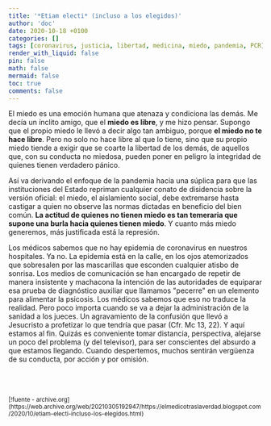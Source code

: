 ```yaml
---
title: '*Etiam electi* (incluso a los elegidos)'
author: 'doc'
date: 2020-10-18 +0100
categories: []
tags: [coronavirus, justicia, libertad, medicina, miedo, pandemia, PCR]
render_with_liquid: false
pin: false
math: false
mermaid: false
toc: true
comments: false
---
```

El miedo es una emoción humana que atenaza y condiciona las demás. Me decía un ínclito amigo, que el **miedo es libre**, y me hizo pensar. Supongo que el propio miedo le llevó a decir algo tan ambiguo, porque **el miedo no te hace libre**. Pero no solo no hace libre al que lo tiene, sino que su propio miedo tiende a exigir que se coarte la libertad de los demás, de aquellos que, con su conducta no miedosa, pueden poner en peligro la integridad de quienes tienen verdadero pánico.  

Así va derivando el enfoque de la pandemia hacia una súplica para que las instituciones del Estado repriman cualquier conato de disidencia sobre la versión oficial: el miedo, el aislamiento social, debe extremarse hasta castigar a quien no observe las normas dictadas en beneficio del bien común. **La actitud de quienes no tienen miedo es tan temeraria que supone una burla hacia quienes tienen miedo**. Y cuanto más miedo generemos, más justificada está la represión.  

Los médicos sabemos que no hay epidemia de coronavirus en nuestros hospitales. Ya no. La epidemia está en la calle, en los ojos atemorizados que sobresalen por las mascarillas que esconden cualquier atisbo de sonrisa. Los medios de comunicación se han encargado de repetir de manera insistente y machacona la intención de las autoridades de equiparar esa prueba de diagnóstico auxiliar que llamamos "pecerre" en un elemento para alimentar la psicosis. Los médicos sabemos que eso no traduce la realidad. Pero poco importa cuando se va a dejar la administración de la sanidad a los jueces. Un agravamiento de la confusión que llevó a Jesucristo a profetizar lo que tendría que pasar (Cfr. Mc 13, 22). Y aquí estamos al fin. Quizás es conveniente tomar distancia, perspectiva, alejarse un poco del problema (y del televisor), para ser conscientes del absurdo a que estamos llegando. Cuando despertemos, muchos sentirán vergüenza de su conducta, por acción y por omisión.  

<br>
<br>
<br>
<small>[!fuente - archive.org](https://web.archive.org/web/20210305192947/https://elmedicotraslaverdad.blogspot.com/2020/10/etiam-electi-incluso-los-elegidos.html)</small>  
